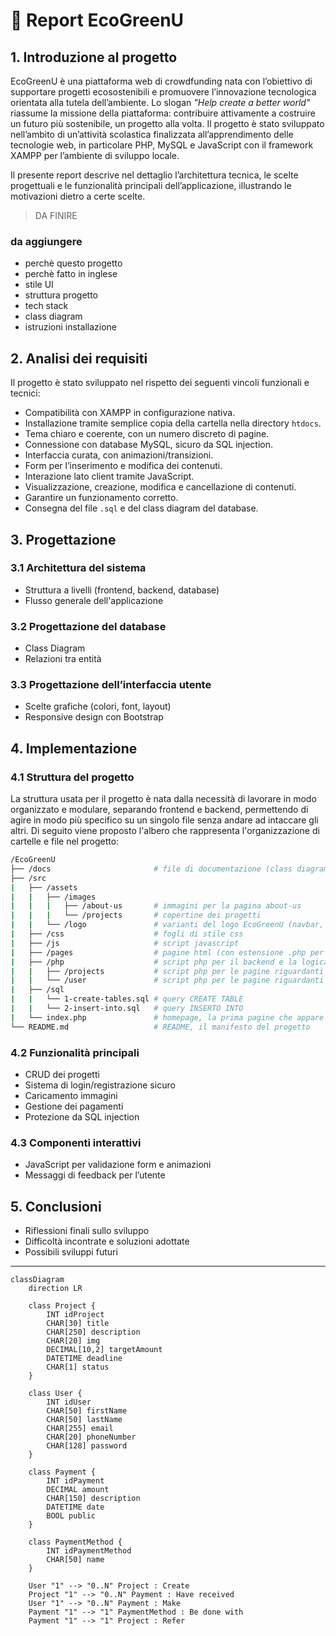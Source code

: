# 💭 Report EcoGreenU
## 1. Introduzione al progetto
EcoGreenU è una piattaforma web di crowdfunding nata con l’obiettivo di supportare progetti ecosostenibili e promuovere l’innovazione tecnologica orientata alla tutela dell’ambiente. Lo slogan *"Help create a better world"* riassume la missione della piattaforma: contribuire attivamente a costruire un futuro più sostenibile, un progetto alla volta.
Il progetto è stato sviluppato nell’ambito di un’attività scolastica finalizzata all’apprendimento delle tecnologie web, in particolare PHP, MySQL e JavaScript con il framework XAMPP per l’ambiente di sviluppo locale.

Il presente report descrive nel dettaglio l’architettura tecnica, le scelte progettuali e le funzionalità principali dell’applicazione, illustrando le motivazioni dietro a certe scelte.

> DA FINIRE

### da aggiungere
- perchè questo progetto
- perchè fatto in inglese
- stile UI
- struttura progetto
- tech stack
- class diagram
- istruzioni installazione


## 2. Analisi dei requisiti
Il progetto è stato sviluppato nel rispetto dei seguenti vincoli funzionali e tecnici:
- Compatibilità con XAMPP in configurazione nativa.
- Installazione tramite semplice copia della cartella nella directory `htdocs`.
- Tema chiaro e coerente, con un numero discreto di pagine.
- Connessione con database MySQL, sicuro da SQL injection.
- Interfaccia curata, con animazioni/transizioni.
- Form per l’inserimento e modifica dei contenuti.
- Interazione lato client tramite JavaScript.
- Visualizzazione, creazione, modifica e cancellazione di contenuti.
- Garantire un funzionamento corretto.
- Consegna del file `.sql` e del class diagram del database.


## 3. Progettazione
### 3.1 Architettura del sistema
- Struttura a livelli (frontend, backend, database)
- Flusso generale dell'applicazione

### 3.2 Progettazione del database
- Class Diagram
- Relazioni tra entità

### 3.3 Progettazione dell’interfaccia utente
- Scelte grafiche (colori, font, layout)
- Responsive design con Bootstrap


## 4. Implementazione
### 4.1 Struttura del progetto
La struttura usata per il progetto è nata dalla necessità di lavorare in modo organizzato e modulare, separando frontend e backend, permettendo di agire in modo più specifico su un singolo file senza andare ad intaccare gli altri. Di seguito viene proposto l'albero che rappresenta l'organizzazione di cartelle e file nel progetto:

```bash
/EcoGreenU
├── /docs                       # file di documentazione (class diagram, report, ecc.)
├── /src                        
|   ├── /assets
|   |   ├── /images             
|   |   |   ├── /about-us       # immagini per la pagina about-us
|   |   |   └── /projects       # copertine dei progetti
|   |   └── /logo               # varianti del logo EcoGreenU (navbar, favicon, ecc. con varianti light/dark mode) + progetto svg inkscape
|   ├── /css                    # fogli di stile css
|   ├── /js                     # script javascript
|   ├── /pages                  # pagine html (con estensione .php per usare le variabili php e cicli)
|   ├── /php                    # script php per il backend e la logica server-side
|   |   ├── /projects           # script php per le pagine riguardanti progetti (esplora, pagina dettagli, donazione, ecc.)
|   |   └── /user               # script php per le pagine riguardanti l'utente (registrazione, login, profilo, ecc.)
|   ├── /sql                     
|   |   └── 1-create-tables.sql # query CREATE TABLE
|   |   └── 2-insert-into.sql   # query INSERTO INTO
|   └── index.php               # homepage, la prima pagine che appare appena visitato il sito
└── README.md                   # README, il manifesto del progetto
```

### 4.2 Funzionalità principali
- CRUD dei progetti
- Sistema di login/registrazione sicuro
- Caricamento immagini
- Gestione dei pagamenti
- Protezione da SQL injection

### 4.3 Componenti interattivi
- JavaScript per validazione form e animazioni
- Messaggi di feedback per l’utente


## 5. Conclusioni
- Riflessioni finali sullo sviluppo
- Difficoltà incontrate e soluzioni adottate
- Possibili sviluppi futuri

---


```mermaid
classDiagram
    direction LR

    class Project {
        INT idProject
        CHAR[30] title
        CHAR[250] description
        CHAR[20] img
        DECIMAL[10,2] targetAmount
        DATETIME deadline
        CHAR[1] status
    }

    class User {
        INT idUser
        CHAR[50] firstName
        CHAR[50] lastName
        CHAR[255] email
        CHAR[20] phoneNumber
        CHAR[128] password
    }

    class Payment {
        INT idPayment
        DECIMAL amount
        CHAR[150] description
        DATETIME date
        BOOL public
    }

    class PaymentMethod {
        INT idPaymentMethod
        CHAR[50] name
    }

    User "1" --> "0..N" Project : Create
    Project "1" --> "0..N" Payment : Have received
    User "1" --> "0..N" Payment : Make
    Payment "1" --> "1" PaymentMethod : Be done with
    Payment "1" --> "1" Project : Refer
```